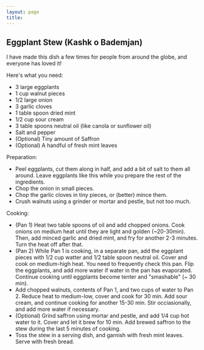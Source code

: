 ```yaml
---
layout: page
title: 
---
```


## Eggplant Stew (Kashk o Bademjan)

I have made this dish a few times for people from around the globe, and everyone has loved it!

Here's what you need:

- 3 large eggplants
- 1 cup walnut pieces
- 1/2 large onion
- 3 garlic cloves
- 1 table spoon dried mint
- 1/2 cup sour cream
- 3 table spoons neutral oil (like canola or sunflower oil)
- Salt and pepper
- (Optional) Tiny amount of Saffron
- (Optional) A handful of fresh mint leaves

Preparation:

- Peel eggplants, cut them along in half, and add a bit of salt to them all around. Leave eggplants like this while you prepare the rest of the ingredients.
- Chop the onion in small pieces.
- Chop the garlic cloves in tiny pieces, or (better) mince them.
- Crush walnuts using a grinder or mortar and pestle,  but not too much.

Cooking:

- (Pan 1) Heat two table spoons of oil and add chopped onions. Cook onions on medium heat until they are light and golden (~20-30min). Then, add minced garlic and dried mint, and fry for another 2-3 minutes. Turn the heat off after that.
- (Pan 2) While Pan 1 is cooking, in a separate pan, add the eggplant pieces with 1/2 cup watter and 1/2 table spoon neutral oil. Cover and cook on medium-high heat. You need to frequently check this pan. Flip the eggplants, and add more water if water in the pan has evaporated. Continue cooking until eggplants become tenter and "smashable" (~ 30 min).
- Add chopped walnuts, contents of Pan 1, and two cups of water to Pan 2. Reduce heat to medium-low, cover and cook for 30 min. Add sour cream, and continue cooking for another 15-30 min. Stir occiasionally, and add more water if necessary.
- (Optional) Grind saffron using mortar and pestle, and add 1/4 cup hot water to it. Cover and let it brew for 10 min. Add brewed saffron to the stew during the last 5 minutes of cooking. 
- Toss the stew in a serving dish, and garnish with fresh mint leaves. Serve with fresh bread.